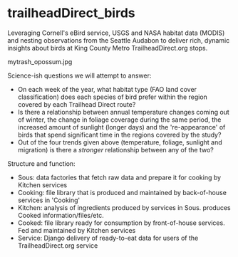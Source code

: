 # trailheadDirect_birds
Leveraging Cornell's eBird service, USGS and NASA habitat data (MODIS) and nesting observations from the Seattle Audabon to deliver rich, dynamic insights about birds at King County Metro TrailheadDirect.org stops.

mytrash_opossum.jpg

Science-ish questions we will attempt to answer:
- On each week of the year, what habitat type (FAO land cover classification) does each species of bird prefer within the region covered by each Trailhead Direct route?
- Is there a relationship between annual temperature changes coming out of winter, the change in foliage coverage during the same period, the increased amount of sunlight (longer days) and the 're-appearance' of birds that spend significant time in the regions covered by the study?
- Out of the four trends given above (temperature, foliage, sunlight and migration) is there a <i>stronger</i> relationship between any of the two?

Structure and function:
- Sous: data factories that fetch raw data and prepare it for cooking by Kitchen services
- Cooking: file library that is produced and maintained by back-of-house services in 'Cooking'
- Kitchen: analysis of ingredients produced by services in Sous. produces Cooked information/files/etc.
- Cooked: file library ready for consumption by front-of-house services. Fed and maintained by Kitchen services
- Service: Django delivery of ready-to-eat data for users of the TrailheadDirect.org service
